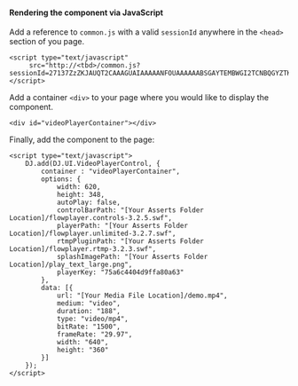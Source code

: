 ﻿#### Rendering the component via JavaScript

Add a reference to `common.js` with a valid `sessionId` anywhere in the `<head>` section of you page.

	<script type="text/javascript" 
	     src="http://<tbd>/common.js?sessionId=27137ZzZKJAUQT2CAAAGUAIAAAAANFOUAAAAAABSGAYTEMBWGI2TCNBQGYZTKNZS"></script>

Add a container `<div>` to your page where you would like to display the component.

	<div id="videoPlayerContainer"></div>

Finally, add the component to the page:

	<script type="text/javascript">
		DJ.add(DJ.UI.VideoPlayerControl, {
			container : "videoPlayerContainer",
			options: {
                width: 620,
                height: 348,
                autoPlay: false,
                controlBarPath: "[Your Asserts Folder Location]/flowplayer.controls-3.2.5.swf",
                playerPath: "[Your Asserts Folder Location]/flowplayer.unlimited-3.2.7.swf",
                rtmpPluginPath: "[Your Asserts Folder Location]/flowplayer.rtmp-3.2.3.swf",
                splashImagePath: "[Your Asserts Folder Location]/play_text_large.png",
                playerKey: "75a6c4404d9ffa80a63"
            },
            data: [{
                url: "[Your Media File Location]/demo.mp4",
                medium: "video",
                duration: "188",
                type: "video/mp4",
                bitRate: "1500",
                frameRate: "29.97",
                width: "640",
                height: "360"
            }]
		}); 
	</script>	  
